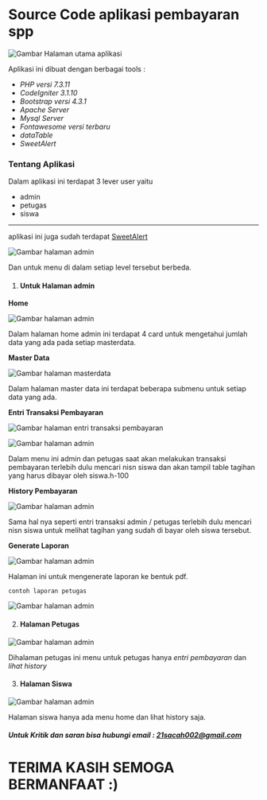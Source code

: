 # Source Code aplikasi pembayaran spp

![Gambar Halaman utama aplikasi](assets/img/halaman_utama.png)


Aplikasi ini dibuat dengan berbagai tools :
* _PHP versi 7.3.11_
* _CodeIgniter 3.1.10_
* _Bootstrap versi 4.3.1_
* _Apache Server_
* _Mysql Server_
* _Fontawesome versi terbaru_
* _dataTable_
* _SweetAlert_

### Tentang Aplikasi
Dalam aplikasi ini terdapat 3 lever user yaitu
- admin
- petugas
- siswa
---

aplikasi ini juga sudah terdapat [SweetAlert](https://sweetalert2.github.io)

![Gambar halaman admin](assets/img/sweet.png)

Dan untuk menu di dalam setiap level tersebut berbeda.

1. #### Untuk Halaman admin

__Home__

![Gambar halaman admin](assets/img/halamanadmin.png)

Dalam halaman home admin ini terdapat 4 card untuk mengetahui jumlah data yang ada pada setiap masterdata.

__Master Data__

![Gambar halaman masterdata](assets/img/masterdata.png)

Dalam halaman master data ini terdapat beberapa submenu untuk setiap data yang ada.

__Entri Transaksi Pembayaran__

![Gambar halaman entri transaksi pembayaran](assets/img/entri.png)

![Gambar halaman admin](assets/img/entri2.png)

Dalam menu ini admin dan petugas saat akan melakukan transaksi pembayaran terlebih dulu mencari nisn siswa dan akan tampil table tagihan yang harus dibayar oleh siswa.h-100

__History Pembayaran__

![Gambar halaman admin](assets/img/history.png)

Sama hal nya seperti entri transaksi admin / petugas terlebih dulu mencari nisn siswa untuk melihat tagihan yang sudah di bayar oleh siswa tersebut.

__Generate Laporan__

![Gambar halaman admin](assets/img/laporan.png)

Halaman ini untuk mengenerate laporan ke bentuk pdf.

    contoh laporan petugas

![Gambar halaman admin](assets/img/laporanpdf.png)

2. #### Halaman Petugas

![Gambar halaman admin](assets/img/halamanpetugas.png)

Dihalaman petugas ini menu untuk petugas hanya _entri pembayaran_ dan _lihat history_

3. #### Halaman Siswa

![Gambar halaman admin](assets/img/halamansiswa.png)

Halaman siswa hanya ada menu home dan lihat history saja.

##### Untuk Kritik dan saran bisa hubungi email : 21sacah002@gmail.com

# TERIMA KASIH SEMOGA BERMANFAAT :)
